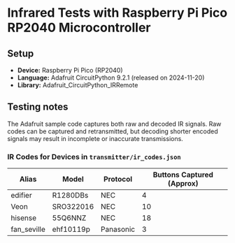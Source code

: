 # Infrared Tests with Raspberry Pi Pico RP2040 Microcontroller

## Setup

- **Device:** Raspberry Pi Pico (RP2040)
- **Language:** Adafruit CircuitPython 9.2.1 (released on 2024-11-20)
- **Library:** Adafruit_CircuitPython_IRRemote

## Testing notes

The Adafruit sample code captures both raw and decoded IR signals. Raw codes can be captured and retransmitted, but decoding shorter encoded signals may result in incomplete or inaccurate transmissions.

### IR Codes for Devices in `transmitter/ir_codes.json`

| Alias       | Model        | Protocol | Buttons Captured (Approx) |
|-------------|--------------|----------|---------------------------|
| edifier     | R1280DBs     | NEC      | 4                         |
| Veon        | SRO322016    | NEC      | 10                        |
| hisense     | 55Q6NNZ      | NEC      | 18                        |
| fan_seville | ehf10119p    | Panasonic| 3                         |
